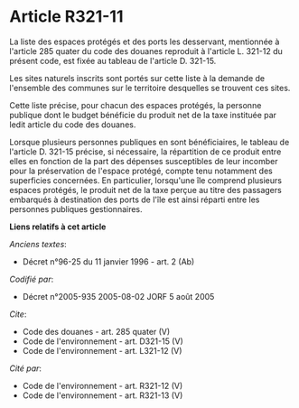 # Article R321-11

La liste des espaces protégés et des ports les desservant, mentionnée à l'article 285 quater du code des douanes reproduit à
l'article L. 321-12 du présent code, est fixée au tableau de l'article D. 321-15. 

Les sites naturels inscrits sont portés sur cette liste à la demande de l'ensemble des communes sur le territoire desquelles
se trouvent ces sites. 

Cette liste précise, pour chacun des espaces protégés, la personne publique dont le budget bénéficie du produit net de la
taxe instituée par ledit article du code des douanes. 

Lorsque plusieurs personnes publiques en sont bénéficiaires, le tableau de l'article D. 321-15 précise, si nécessaire, la
répartition de ce produit entre elles en fonction de la part des dépenses susceptibles de leur incomber pour la préservation
de l'espace protégé, compte tenu notamment des superficies concernées. En particulier, lorsqu'une île comprend plusieurs
espaces protégés, le produit net de la taxe perçue au titre des passagers embarqués à destination des ports de l'île est
ainsi réparti entre les personnes publiques gestionnaires.

**Liens relatifs à cet article**

_Anciens textes_:

  - Décret n°96-25 du 11 janvier 1996 - art. 2 (Ab)

_Codifié par_:

  - Décret n°2005-935 2005-08-02 JORF 5 août 2005

_Cite_:

  - Code des douanes - art. 285 quater (V)
  - Code de l'environnement - art. D321-15 (V)
  - Code de l'environnement - art. L321-12 (V)

_Cité par_:

  - Code de l'environnement - art. R321-12 (V)
  - Code de l'environnement - art. R321-13 (V)
